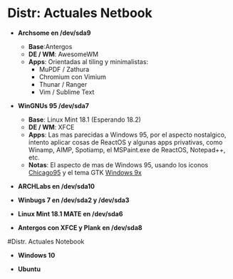 # Distr: Actuales Netbook

* **Archsome en /dev/sda9**
  * **Base**:Antergos
  * **DE / WM**: AwesomeWM
  * **Apps**: Orientadas al tiling y minimalistas:
    * MuPDF / Zathura
    * Chromium con Vimium
    * Thunar / Ranger
    * Vim / Sublime Text

* **WinGNUs 95 /dev/sda7**
  * **Base**: Linux Mint 18.1 (Esperando 18.2)
  * **DE / WM**: XFCE
  * **Apps**: Las mas parecidas a Windows 95, por el aspecto nostalgico, intento aplicar cosas de ReactOS y algunas apps privativas, como Winamp, AIMP, Spotiamp, el MSPaint.exe de ReactOS, Notepad++, etc.
  * **Notas**: El aspecto de mas de Windows 95, usando los iconos [Chicago95](https://github.com/grassmunk/Chicago95) y el tema GTK [Windows 9x](http://b00merang.weebly.com/windows-9x.html)

* **ARCHLabs en /dev/sda10**

* **Winbugs 7 en /dev/sda2 y /dev/sda3**

* **Linux Mint 18.1 MATE en /dev/sda6**

* **Antergos con XFCE y Plank en /dev/sda8**

#Distr. Actuales Notebook

* **Windows 10**

* **Ubuntu**